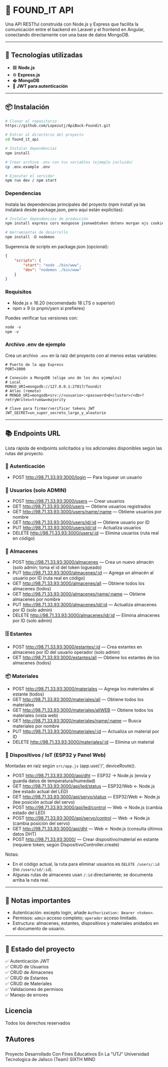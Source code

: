 
# 🔎 FOUND_IT API

Una API RESTful construida con Node.js y Express que facilita la comunicación entre el backend en Laravel y el frontend en Angular, conectando directamente con una base de datos MongoDB.

---

## 🚀 Tecnologías utilizadas

- 🟩 **Node.js**
- ⚙️ **Express.js**
- � **MongoDB**
- 🔐 **JWT para autenticación**

---

## 📦 Instalación

```bash
# Clonar el repositorio
https://github.com/Lopezutj/ApiBack-Foundit.git

# Entrar al directorio del proyecto
cd found_it_api

# Instalar dependencias
npm install

# Crear archivo .env con tus variables (ejemplo incluido)
cp .env.example .env

# Ejecutar el servidor
npm run dev / npm start
```

### Dependencias

Instala las dependencias principales del proyecto (npm install ya las instalará desde package.json, pero aquí están explícitas):

```powershell
# Instalar dependencias de producción
npm install express cors mongoose jsonwebtoken dotenv morgan ejs cookie-parser http-errors debug body-parser mongodb bcrypt bcryptjs

# Herramientas de desarrollo
npm install -D nodemon
```

Sugerencia de scripts en package.json (opcional):

```json
{
	"scripts": {
		"start": "node ./bin/www",
		"dev": "nodemon ./bin/www"
	}
}
```

### Requisitos

- Node.js ≥ 16.20 (recomendado 18 LTS o superior)
- npm ≥ 9 (o pnpm/yarn si prefieres)

Puedes verificar tus versiones con:

```powershell
node -v
npm -v
```

### Archivo .env de ejemplo

Crea un archivo `.env` en la raíz del proyecto con al menos estas variables:

```env
# Puerto de la app Express
PORT=3000

# Conexión a MongoDB (elige uno de los dos ejemplos)
# Local
MONGO_URI=mongodb://127.0.0.1:27017/foundit
# Atlas (remoto)
# MONGO_URI=mongodb+srv://<usuario>:<password>@<cluster>/<db>?retryWrites=true&w=majority

# Clave para firmar/verificar tokens JWT
JWT_SECRET=un_super_secreto_largo_y_aleatorio
```

---

## 📚 Endpoints URL

Lista rápida de endpoints solicitados y los adicionales disponibles según las rutas del proyecto.

### 🔐 Autenticación

- POST http://98.71.33.93:3000/login — Para loguear un usuario

### 👤 Usuarios (solo ADMIN)

- POST http://98.71.33.93:3000/users — Crear usuarios
- GET http://98.71.33.93:3000/users — Obtiene usuarios registrados
- GET http://98.71.33.93:3000/users/name/:name — Obtiene usuarios por nombre
- GET http://98.71.33.93:3000/users/id/:id — Obtiene usuario por ID
- PUT http://98.71.33.93:3000/users/id/:id — Actualiza usuarios
- DELETE http://98.71.33.93:3000/users/:id — Elimina usuarios (ruta real en código)

### 🏢 Almacenes

- POST http://98.71.33.93:3000/almacenes — Crea un nuevo almacén (solo admin; toma el id del token logueado)
- PUT http://98.71.33.93:3000/almacenes/:id — Agrega un almacén al usuario por ID (ruta real en código)
- GET http://98.71.33.93:3000/almacenes/all — Obtiene todos los almacenes (todos)
- GET http://98.71.33.93:3000/almacenes/name/:name — Obtiene almacenes por nombre
- PUT http://98.71.33.93:3000/almacenes/id/:id — Actualiza almacenes por ID (solo admin)
- DELETE http://98.71.33.93:3000/almacenes/id/:id — Elimina almacenes por ID (solo admin)

### 🗄️ Estantes

- POST http://98.71.33.93:3000/estantes/:id — Crea estantes en almacenes por ID del usuario operador (solo admin)
- GET http://98.71.33.93:3000/estantes/all — Obtiene los estantes de los almacenes (todos)

### 📦 Materiales

- POST http://98.71.33.93:3000/materiales — Agrega los materiales al estante (todos)
- GET http://98.71.33.93:3000/materiales/all — Obtiene todos los materiales
- GET http://98.71.33.93:3000/materiales/allWEB — Obtiene todos los materiales (vista web)
- GET http://98.71.33.93:3000/materiales/name/:name — Busca materiales por nombre
- PUT http://98.71.33.93:3000/materiales/:id — Actualiza un material por ID
- DELETE http://98.71.33.93:3000/materiales/:id — Elimina un material

### 🧠 Dispositivos / IoT (ESP32 y Panel Web)

Montadas en raíz según `src/app.js` (app.use('/', deviceRoute)).

- POST http://98.71.33.93:3000/api/dht — ESP32 → Node.js (envía y guarda datos de temperatura/humedad)
- GET  http://98.71.33.93:3000/api/led/status — ESP32/Web ← Node.js (lee estado actual del LED)
- GET  http://98.71.33.93:3000/api/servo/status — ESP32/Web ← Node.js (lee posición actual del servo)
- POST http://98.71.33.93:3000/api/led/control — Web → Node.js (cambia estado del LED)
- POST http://98.71.33.93:3000/api/servo/control — Web → Node.js (cambia posición del servo)
- GET  http://98.71.33.93:3000/api/dht — Web ← Node.js (consulta últimos datos DHT)
- POST http://98.71.33.93:3000/ — Crear dispositivo/material en estante (requiere token; según DispositivoController.create)

Notas:
- En el código actual, la ruta para eliminar usuarios es `DELETE /users/:id` (no `/users/id/:id`).
- Algunas rutas de almacenes usan `/:id` directamente; se documenta arriba la ruta real.

---

## 🔧 Notas importantes

- Autenticación: excepto login, añade `Authorization: Bearer <token>`.
- Permisos: `admin` acceso completo; `operador` acceso limitado.
- Estructura: almacenes, estantes, dispositivos y materiales anidados en el documento de usuario.

---

## 🚀 Estado del proyecto

✅ Autenticación JWT  
✅ CRUD de Usuarios  
✅ CRUD de Almacenes  
✅ CRUD de Estantes  
✅ CRUD de Materiales  
✅ Validaciones de permisos  
✅ Manejo de errores

## Licencia
Todos los derechos reservados

## ❓Autores
Proyecto Desarrollado Con Fines Educativos En La "UTJ" Universidad Tecnologica de Jalisco (Team) SIXTH MIND
